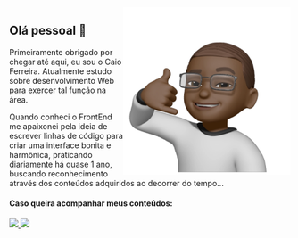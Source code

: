 <img src="avatar-action.png" min-width="300px" max-width="300px" width="300px" align="right" alt="logo FerDev">

## Olá pessoal 👾

Primeiramente obrigado por chegar até aqui, eu sou o Caio Ferreira. Atualmente estudo sobre desenvolvimento Web para exercer tal função na área.

Quando conheci o FrontEnd me apaixonei pela ideia de escrever linhas de código para criar uma interface bonita e harmônica, praticando diariamente há quase 1 ano, buscando reconhecimento através dos conteúdos adquiridos ao decorrer do tempo...

#### Caso queira acompanhar meus conteúdos:

<p align="left">
  <a href="https://www.instagram.com/_caioojf/" alt="Instagram">
    <img src="https://img.shields.io/badge/-Instagram-6610F2?style=for-the-badge&logo=Instagram&logoColor=FFFFFF&link=https://www.instagram.com/iuricode"/>
  </a>
  
  <a href="https://www.linkedin.com/in/ferreiradev12/" alt="Linkedin">
    <img src="https://img.shields.io/badge/-Linkedin-6610F2?style=for-the-badge&logo=Linkedin&logoColor=FFFFFF&link=https://www.linkedin.com/in/iuricode"/>
  </a>
  
</p>
